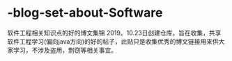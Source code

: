 # -blog-set-about-Software
软件工程相关知识点的好的博文集锦
2019。10.23日创建仓库，旨在收集，共享软件工程学习(偏向java方向)的好的帖子，此贴只是收集优秀的博文链接用来供大家学习，不涉及盗用，剽窃等相关事宜。

